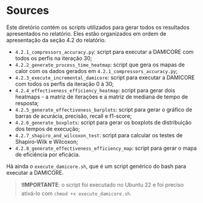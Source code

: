 # Sources

Este diretório contém os scripts utilizados para gerar todos os resultados apresentados no relatório. Eles estão organizados em ordem de apresentação da seção 4.2 do relatório.

- `4.2.1_compressors_accuracy.py`: script para executar a DAMICORE com todos os perfis na iteração 30;
- `4.2.2_generate_process_time_heatmap`: script que gera os mapas de calor com os dados gerados em `4.2.1_compressors_accuracy.py`;
- `4.2.3_execute_incremental_damicore`: script para executar a DAMICORE com todos os perfis da iteração 0 à 30;
- `4.2.4_effectiveness_efficiency_heatmap`: script para gerar dois heatmaps - a matriz de iterações e a matriz de mediana de tempo de resposta;
- `4.2.5_generate_effectiveness_barplots`: script para gerar o gráfico de barras de acurácia, precisão, recall e f1-score;
- `4.2.6_generate_boxplots`: script para gerar os boxplots de distribuição dos tempos de execução;
- `4.2.7_shapiro_and_wilcoxon_test`: script para calcular os testes de Shapiro-Wilk e Wilcoxon;
- `4.2.8_generate_effectiveness_efficiency_map`: script para gerar o mapa de eficiência por eficácia.

Há ainda o `execute_damicore.sh`, que é um script genérico do bash para executar a DAMICORE. 

>❗**IMPORTANTE**: o script foi executado no Ubuntu 22 e foi preciso ativá-lo com `chmod +x execute_damicore.sh`.